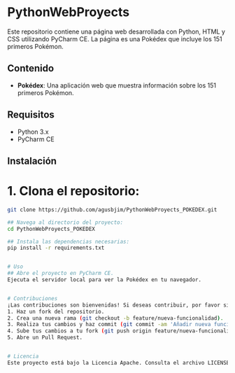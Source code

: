 # PythonWebProyects
Este repositorio contiene una página web desarrollada con Python, HTML y CSS utilizando PyCharm CE. La página es una Pokédex que incluye los 151 primeros Pokémon.


## Contenido
- **Pokédex**: Una aplicación web que muestra información sobre los 151 primeros Pokémon.


## Requisitos
- Python 3.x
- PyCharm CE


## Instalación
# 1. Clona el repositorio:
   ```bash
   git clone https://github.com/agusbjim/PythonWebProyects_POKEDEX.git

## Navega al directorio del proyecto:
cd PythonWebProyects_POKEDEX

## Instala las dependencias necesarias:
pip install -r requirements.txt


# Uso
## Abre el proyecto en PyCharm CE.
Ejecuta el servidor local para ver la Pokédex en tu navegador.


# Contribuciones
¡Las contribuciones son bienvenidas! Si deseas contribuir, por favor sigue estos pasos
1. Haz un fork del repositorio.
2. Crea una nueva rama (git checkout -b feature/nueva-funcionalidad).
3. Realiza tus cambios y haz commit (git commit -am 'Añadir nueva funcionalidad').
4. Sube tus cambios a tu fork (git push origin feature/nueva-funcionalidad).
5. Abre un Pull Request.


# Licencia
Este proyecto está bajo la Licencia Apache. Consulta el archivo LICENSE para más detalles.
